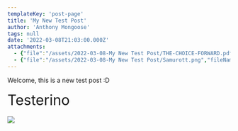```yaml
---
templateKey: 'post-page'
title: 'My New Test Post'
author: 'Anthony Mongoose'
tags: null
date: '2022-03-08T21:03:00.000Z'
attachments:
  - {"file":"/assets/2022-03-08-My New Test Post/THE-CHOICE-FORWARD.pdf","fileName":"THE-CHOICE-FORWARD"}
  - {"file":"/assets/2022-03-08-My New Test Post/Samurott.png","fileName":"Samurott"}
---
```

<html><head></head><body><div dir="ltr"><div class="gmail_quote"><div dir="ltr" class="gmail_attr">Welcome, this is a new test post :D<br></div><div dir="ltr"><div class="gmail_quote"><div dir="ltr"><div><br></div><div><font size="6">Testerino</font></div><div><br></div><div><picture>
                <source srcset="/assets/2022-03-08-My New Test Post/Samurott.png">
                <img src="/assets/2022-03-08-My New Test Post/Samurott.png">
            </picture><br></div></div>
</div></div>
</div></div>
</body></html>